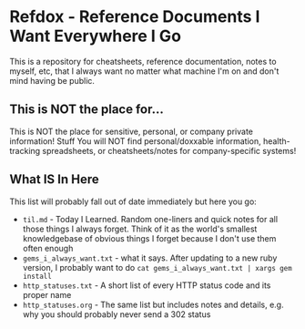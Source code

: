 # Refdox - Reference Documents I Want Everywhere I Go

This is a repository for cheatsheets, reference documentation, notes to myself,
etc, that I always want no matter what machine I'm on and don't mind having be
public.

## This is NOT the place for...

This is NOT the place for sensitive, personal, or company private information!
Stuff You will NOT find personal/doxxable information, health-tracking
spreadsheets, or cheatsheets/notes for company-specific systems!

## What IS In Here
This list will probably fall out of date immediately but here you go:

* `til.md` - Today I Learned. Random one-liners and quick notes for all those
  things I always forget. Think of it as the world's smallest knowledgebase of
  obvious things I forget because I don't use them often enough
* `gems_i_always_want.txt` - what it says. After updating to a new ruby version,
  I probably want to do `cat gems_i_always_want.txt | xargs gem install`
* `http_statuses.txt` - A short list of every HTTP status code and its proper
  name
* `http_statuses.org` - The same list but includes notes and details, e.g. why
  you should probably never send a 302 status
